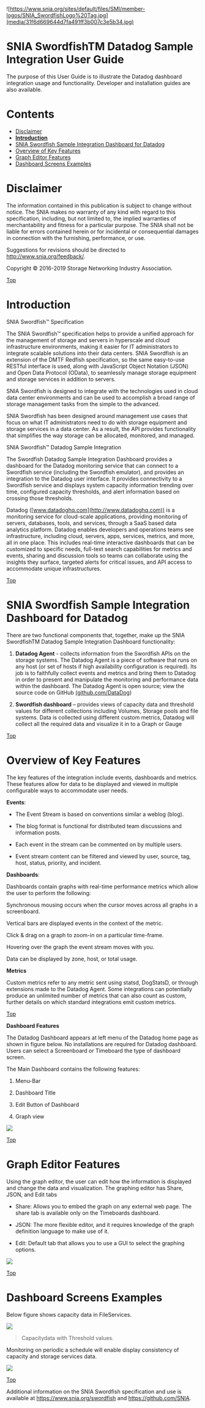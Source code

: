 <a name="section"></a>

![https://www.snia.org/sites/default/files/SMI/member-logos/SNIA_SwordfishLogo%20Tag.jpg](media/31f6d669644d7fa491ff3b007c3e5b34.jpg)

SNIA SwordfishTM Datadog Sample Integration User Guide
======================================================

The purpose of this User Guide is to illustrate the Datadog dashboard
integration usage and functionality. Developer and installation guides are also
available.

Contents
========
- [Disclaimer](#disclaimer)
- [**Introduction**](#--introduction--)
- [SNIA Swordfish Sample Integration Dashboard for Datadog](#snia-swordfish-sample-integration-dashboard-for-datadog)
- [Overview of Key Features](#overview-of-key-features)
- [Graph Editor Features](#graph-editor-features)
- [Dashboard Screens Examples](#dashboard-screens-examples)


Disclaimer
==========

The information contained in this publication is subject to change without
notice. The SNIA makes no warranty of any kind with regard to this
specification, including, but not limited to, the implied warranties of
merchantability and fitness for a particular purpose. The SNIA shall not be
liable for errors contained herein or for incidental or consequential damages in
connection with the furnishing, performance, or use.

Suggestions for revisions should be directed to http://www.snia.org/feedback/.

Copyright © 2016-2019 Storage Networking Industry Association.


[Top](#section)

**Introduction**
================

SNIA Swordfish™ Specification

The SNIA Swordfish™ specification helps to provide a unified approach for the
management of storage and servers in hyperscale and cloud infrastructure
environments, making it easier for IT administrators to integrate scalable
solutions into their data centers. SNIA Swordfish is an extension of the DMTF
Redfish specification, so the same easy-to-use RESTful interface is used, along
with JavaScript Object Notation (JSON) and Open Data Protocol (OData), to
seamlessly manage storage equipment and storage services in addition to servers.

SNIA Swordfish is designed to integrate with the technologies used in cloud data
center environments and can be used to accomplish a broad range of storage
management tasks from the simple to the advanced.

SNIA Swordfish has been designed around management use cases that focus on what
IT administrators need to do with storage equipment and storage services in a
data center. As a result, the API provides functionality that simplifies the way
storage can be allocated, monitored, and managed.

SNIA Swordfish™ Datadog Sample Integration

The Swordfish Datadog Sample Integration Dashboard provides a dashboard for the
Datadog monitoring service that can connect to a Swordfish service (including
the Swordfish emulator), and provides an integration to the Datadog user
interface. It provides connectivity to a Swordfish service and displays system
capacity information trending over time, configured capacity thresholds, and
alert information based on crossing those thresholds.

Datadog ([www.datadoghq.com](http://www.datadoghq.com)) is a monitoring service
for cloud-scale applications, providing monitoring of servers, databases, tools,
and services, through a SaaS based data analytics platform. Datadog enables
developers and operations teams see infrastructure, including cloud, servers,
apps, services, metrics, and more, all in one place. This includes real-time
interactive dashboards that can be customized to specific needs, full-text
search capabilities for metrics and events, sharing and discussion tools so
teams can collaborate using the insights they surface, targeted alerts for
critical issues, and API access to accommodate unique infrastructures.


[Top](#section)

SNIA Swordfish Sample Integration Dashboard for Datadog
=======================================================

There are two functional components that, together, make up the SNIA SwordfishTM
Datadog Sample Integration Dashboard functionality:

1.  **Datadog Agent** - collects information from the Swordfish APIs on the
    storage systems. The Datadog Agent is a piece of software that runs on any
    host (or set of hosts if high availability configuration is required). Its
    job is to faithfully collect events and metrics and bring them to Datadog in
    order to present and manipulate the monitoring and performance data within
    the dashboard. The Datadog Agent is open source; view the source code on
    GitHub [(github.com/DataDog](https://github.com/DataDog))

2.  **Swordfish dashboard** – provides views of capacity data and threshold
    values for different collections including Volumes, Storage pools and file
    systems. Data is collected using different custom metrics, Datadog will
    collect all the required data and visualize it in to a Graph or Gauge


[Top](#section)

Overview of Key Features
========================

The key features of the integration include events, dashboards and metrics.
These features allow for data to be displayed and viewed in multiple
configurable ways to accommodate user needs.

**Events**:

-   The Event Stream is based on conventions similar a weblog (blog).

-   The blog format is functional for distributed team discussions and
    information posts.

-   Each event in the stream can be commented on by multiple users.

-   Event stream content can be filtered and viewed by user, source, tag, host,
    status, priority, and incident.

**Dashboards**:

Dashboards contain graphs with real-time performance metrics which allow the
user to perform the following:

Synchronous mousing occurs when the cursor moves across all graphs in a
screenboard.

Vertical bars are displayed events in the context of the metric.

Click & drag on a graph to zoom-in on a particular time-frame.

Hovering over the graph the event stream moves with you.

Data can be displayed by zone, host, or total usage.

**Metrics**

Custom metrics refer to any metric sent using statsd, DogStatsD, or through
extensions made to the Datadog Agent. Some integrations can potentially produce
an unlimited number of metrics that can also count as custom, further details on
which standard integrations emit custom metrics.

[Top](#section)

**Dashboard Features**

The Datadog Dashboard appears at left menu of the Datadog home page as shown in
figure below. No installations are required for Datadog dashboard. Users can
select a Screenboard or Timeboard the type of dashboard screen.

The Main Dashboard contains the following features:

1.  Menu-Bar

2.  Dashboard Title

3.  Edit Button of Dashboard

4.  Graph view

![](media/8c0e315448861170b840705b481cdd04.png)


[Top](#section)

Graph Editor Features
=====================

Using the graph editor, the user can edit how the information is displayed and
change the data and visualization. The graphing editor has Share, JSON, and Edit
tabs

-   Share: Allows you to embed the graph on any external web page. The share tab
    is available only on the Timeboards dashboard.

-   JSON: The more flexible editor, and it requires knowledge of the graph
    definition language to make use of it.

-   Edit: Default tab that allows you to use a GUI to select the graphing
    options.

![](media/0eb6893f170ef740930b71289964e0cf.png)


[Top](#section)


Dashboard Screens Examples
==========================

Below figure shows capacity data in FileServices.

![](media/096ca68d20edc37d06c6c14e05f5cc25.png)

>   Capacitydata with Threshold values.

Monitoring on periodic a schedule will enable display consistency of capacity
and storage services data.

![](media/d1dc0ca1f261ce4169418292cf25f221.png)


[Top](#section)

Additional information on the SNIA Swordfish specification and use is available
at https://www.snia.org/swordfish and <https://github.com/SNIA>.
